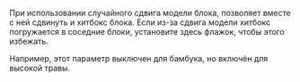 При использовании случайного сдвига модели блока, позволяет вместе с ней сдвинуть и хитбокс блока. Если из-за сдвига модели хитбокс погружается в соседние блоки, установите здесь флажок, чтобы этого избежать.

Например, этот параметр выключен для бамбука, но включён для высокой травы.